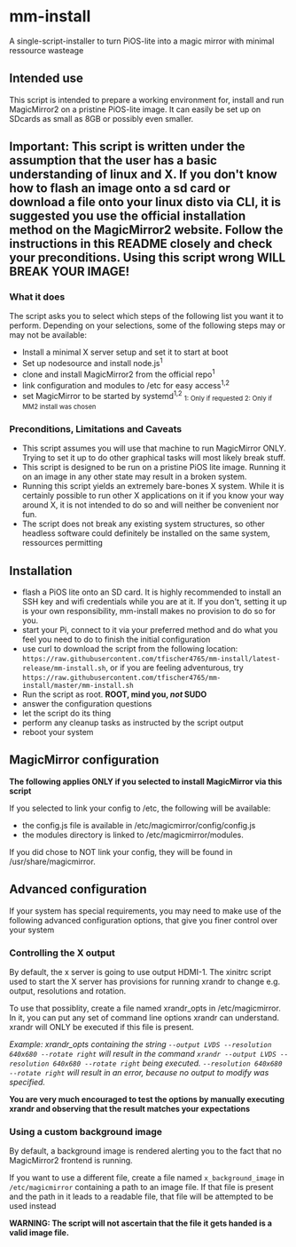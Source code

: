 # mm-install 
A single-script-installer to turn PiOS-lite into a magic mirror with minimal ressource wasteage


## Intended use
This script is intended to prepare a working environment for, install and run MagicMirror2 on a pristine PiOS-lite image. It can easily be set up on SDcards as small as 8GB or possibly even smaller.

## **Important: This script is written under the assumption that the user has a basic understanding of linux and X. If you don't know how to flash an image onto a sd card or download a file onto your linux disto via CLI, it is suggested you use the official installation method on the MagicMirror2 website. Follow the instructions in this README closely and check your preconditions. Using this script wrong WILL BREAK YOUR IMAGE!**

### What it does
The script asks you to select which steps of the following list you want it to perform. Depending on your selections, some of the following steps may or may not be available:
 - Install a minimal X server setup and set it to start at boot
 - Set up nodesource and install node.js<sup>1</sup>
 - clone and install MagicMirror2 from the official repo<sup>1</sup>
 - link configuration and modules to /etc for easy access<sup>1,2</sup>
 - set MagicMirror to be started by systemd<sup>1,2</sup>
 <sub>1: Only if requested 2: Only if MM2 install was chosen</sub>

### Preconditions, Limitations and Caveats
- This script assumes you will use that machine to run MagicMirror ONLY. Trying to set it up to do other graphical tasks will most likely break stuff.
- This script is designed to be run on a pristine PiOS lite image. Running it on an image in any other state may result in a broken system.
- Running this script yields an extremely bare-bones X system. While it is certainly possible to run other X applications on it if you know your way around X, it is not intended to do so and will neither be convenient nor fun.
- The script does not break any existing system structures, so other headless software could definitely be installed on the same system, ressources permitting


## Installation
- flash a PiOS lite onto an SD card. It is highly recommended to install an SSH key and wifi credentials while you are at it. If you don't, setting it up is your own responsibility, mm-install makes no provision to do so for you.
- start your Pi, connect to it via your preferred method and do what you feel you need to do to finish the initial configuration
- use curl to download the script from the following location: `https://raw.githubusercontent.com/tfischer4765/mm-install/latest-release/mm-install.sh`, or if you are feeling adventurous, try `https://raw.githubusercontent.com/tfischer4765/mm-install/master/mm-install.sh`
- Run the script as root. **ROOT, mind you, *not* SUDO**
- answer the configuration questions
- let the script do its thing
- perform any cleanup tasks as instructed by the script output
- reboot your system

## MagicMirror configuration
**The following applies ONLY if you selected to install MagicMirror via this script**

If you selected to link your config to /etc, the following will be available:
- the config.js file is available in /etc/magicmirror/config/config.js
- the modules directory is linked to /etc/magicmirror/modules.

If you did chose to NOT link your config, they will be found in /usr/share/magicmirror.

## Advanced configuration

If your system has special requirements, you may need to make use of the following advanced configuration options, that give you finer control over your system

### Controlling the X output
By default, the x server is going to use output HDMI-1. The xinitrc script used to start the X server has provisions for running xrandr to change e.g. output, resolutions and rotation.

To use that possiblity, create a file named xrandr_opts in /etc/magicmirror. In it, you can put any set of command line options xrandr can understand. xrandr will ONLY be executed if this file is present.

*Example: xrandr_opts containing the string `--output LVDS --resolution 640x680 --rotate right` will result in the command `xrandr --output LVDS --resolution 640x680 --rotate right` being executed. `--resolution 640x680 --rotate right` will result in an error, because no output to modify was specified.*

**You are very much encouraged to test the options by manually executing xrandr and observing that the result matches your expectations**

### Using a custom background image
By default, a background image is rendered alerting you to the fact that no MagicMirror2 frontend is running. 

If you want to use a different file, create a file named `x_background_image` in `/etc/magicmirror` containing a path to an image file. If that file is present and the path in it leads to a readable file, that file will be attempted to be used instead

**WARNING: The script will not ascertain that the file it gets handed is a valid image file.**

